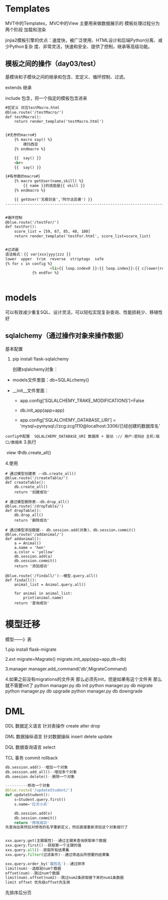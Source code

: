 # Templates

MVT中的Templates，MVC中的View
主要用来做数据展示的
模板处理过程分为两个阶段  加载和渲染

jinjia2模板引擎的优点：速度快，被广泛使用、HTML设计和后端Python分离、减少Python复杂 度、非常灵活，快速和安全、提供了控制，继承等高级功能。



## 模板之间的操作（day03/test）

基模块和子模块之间的继承和包含、宏定义、循环控制、过滤。

extends 继承

include 包含，将一个指定的模板包含进来



```html
#宏定义 对应testMacro.html
@blue.route('/testMacro/')
def testMacro():
    return render_template('testMacro.html')


{#无参的macro#}
    {% macro say() %}
        德玛西亚
    {% endmacro %}

    {{  say() }}
    <br>
    {{  say() }}

{#有参数的macro#}
    {% macro getUser(name,skill) %}
        {{ name }}的技能是{{ skill }}
    {% endmacro %}

    {{ getUser('无极剑圣','阿尔法突袭') }}
---------------------------------------------------------------------------


#循环控制
@blue.route('/testFor/')
def testFor():
    score_list = [59, 67, 85, 40, 100]
    return render_template('testFor.html', score_list=score_list)


#过滤器
语法格式：{{ var|xxx|yyy|zzz }}
lower  upper  trim  reverse  striptags  safe
{% for c in config %}
                    <li>{{ loop.index0 }}:{{ loop.index}}:{{ c|lower|reverse }}</li>
    		{% endfor %}
    
```

# models

可以有效减少重复SQL、设计灵活，可以轻松实现复杂查询、性能损耗少、移植性好

## sqlalchemy（通过操作对象来操作数据）

基本配置

1.	pip install flask-sqlalchemy

	创建sqlalchemy对象：

- models文件里面：db=SQLALchemy()

- __init__文件里面：

  - app.config[‘SQLALCHEMY_TRAKE_MODIFICATIONS’]=False

  - db.init_app(app=app)

  - app.config['SQLALCHEMY_DATABASE_URI'] = 'mysql+pymysql://zcg:zcg1110@localhost:3306/已经创建的数据库名'

`config中配置  SQLALCHEMY_DATABASE_URI 数据库 + 驱动 :// 用户:密码@ 主机:端口/数据库`
3.执行

​	view 中db.create_all()

4.使用

```
# 通过模型创建表 --db.create_all()
@blue.route('/createTable/')
def createTable():
    db.create_all()
    return '创建成功'

# 通过模型删除表--db.drop_all()
@blue.route('/dropTable/')
def dropTable():
    db.drop_all()
    return '删除成功'

# 通过模型添加数据-- db.session.add(对象)、db.session.commit()
@blue.route('/addanimal/')
def addanimal():
    a = Animal()
    a.name = 'hen'
    a.color = 'yellow'
    db.session.add(a)
    db.session.commit()
    return '添加成功'

@blue.route('/findall/')--模型.query.all()
def findall():
    animal_list = Animal.query.all()

    for animal in animal_list:
        print(animal.name)
    return '查询成功'
```













# 模型迁移

模型——》表

1.pip install flask-migrate

2.ext
	migrate=Magrate()
	migrate.init_app(app=app,db=db)
	
3.manager
	manager.add_command('db',MigrateCommand)

4.如果之前没有migrations的文件夹 那么必须先init，但是如果有这个文件夹 那么就不需要init了
	python manager.py db init
	python manager.py db migrate
	python manager.py db upgrade
	python manager.py db downgrade







# DML

DDL 数据定义语言 针对表操作 create alter drop

DML 数据操纵语言 针对数据操纵 insert delete update

DQL 数据查询语言 select

TCL 事务 commit   rollback

```python
db.session.add()--增加一个对象
db.session.add_all()--增加多个对象
db.seesion.delete()--删除一个对象

----------修改一个对象
@blue.route('/updateStudent/')
def updateStudent():
    s=Student.query.first()
    s.name='红方小兵'

    db.session.add(s)
    db.session.commit()
    return '修改成功'
先查询出来然后对修改的名字重新定义，然后直接重新添加这个对象就行了


xxx.query.get(主键属性)--通过主键来查询获取单个数据
xxx.query.first()--获取第一个主键的值
xxx.query.all()--获取所有结果集
xxx.query.filter(过滤条件)--通过筛选出所想要的结果集

xxx.query.order_by('属性名')--通过排序
limit(num)--选取前num个数据
offset(num)--跳过num个数据
limit(num).offset(num2)--跳过num2条获取接下来的num1条数据
limit offset 优先级offset先生效
```

先排序后分页



